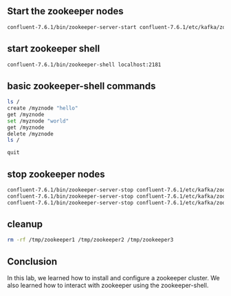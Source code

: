 ## Start the zookeeper nodes

```bash
confluent-7.6.1/bin/zookeeper-server-start confluent-7.6.1/etc/kafka/zookeeper.properties
```

## start zookeeper shell

```bash
confluent-7.6.1/bin/zookeeper-shell localhost:2181
```

## basic zookeeper-shell commands

```bash
ls /
create /myznode "hello"
get /myznode
set /myznode "world"
get /myznode
delete /myznode
ls /
```

```bash
quit
```

## stop zookeeper nodes

```bash
confluent-7.6.1/bin/zookeeper-server-stop confluent-7.6.1/etc/kafka/zookeeper1.properties
confluent-7.6.1/bin/zookeeper-server-stop confluent-7.6.1/etc/kafka/zookeeper2.properties
confluent-7.6.1/bin/zookeeper-server-stop confluent-7.6.1/etc/kafka/zookeeper3.properties
```

## cleanup

```bash
rm -rf /tmp/zookeeper1 /tmp/zookeeper2 /tmp/zookeeper3
```

## Conclusion

In this lab, we learned how to install and configure a zookeeper cluster. We also learned how to interact with zookeeper using the zookeeper-shell.
